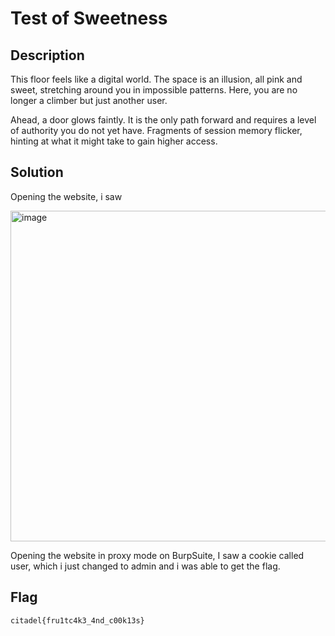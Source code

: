 # Test of Sweetness


## Description

This floor feels like a digital world. The space is an illusion, all pink and sweet, stretching around you in impossible patterns. Here, you are no longer a climber but just another user.

Ahead, a door glows faintly. It is the only path forward and requires a level of authority you do not yet have. Fragments of session memory flicker, hinting at what it might take to gain higher access.

## Solution

Opening the website, i saw 

<img width="672" height="529" alt="image" src="https://github.com/user-attachments/assets/0d6ce4b6-4b61-4b48-8b49-178c15c93bcd" />


Opening the website in proxy mode on BurpSuite, I saw a cookie called user, which i just changed to admin and i was able to get the flag.

## Flag
`citadel{fru1tc4k3_4nd_c00k13s}`
